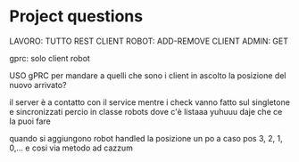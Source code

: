 # Project questions

LAVORO:
TUTTO REST 
CLIENT ROBOT: ADD-REMOVE
CLIENT ADMIN: GET 


gprc: solo client robot

USO gPRC per mandare a quelli che sono i client in ascolto la posizione del nuovo arrivato?


il server è a contatto con il service
mentre i check vanno fatto sul singletone e sincronizzati percio in classe 
robots dove c'è listaaa yuhuuu daje che ce la puoi fare


quando si aggiungono robot handled la posizione un po a caso 
pos 3, 2, 1, 0,... e cosi via metodo ad cazzum